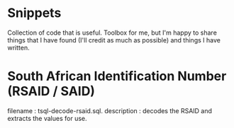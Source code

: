 # Snippets
Collection of code that is useful. Toolbox for me, but I'm happy to share things that I have found (I'll credit as much as possible) and things I have written. 


# South African Identification Number (RSAID / SAID)
filename : tsql-decode-rsaid.sql.
description : decodes the RSAID and extracts the values for use.
